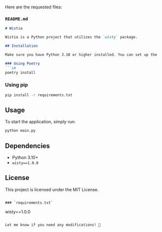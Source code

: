 Here are the requested files:  

### `README.md`
```md
# Wistia

Wistia is a Python project that utilizes the `wisty` package.

## Installation

Make sure you have Python 3.10 or higher installed. You can set up the project using [Poetry](https://python-poetry.org/) or `pip`.

### Using Poetry
```sh
poetry install
```

### Using pip
```sh
pip install -r requirements.txt
```

## Usage

To start the application, simply run:

```sh
python main.py
```

## Dependencies

- Python 3.10+
- `wisty==1.0.0`

## License

This project is licensed under the MIT License.
```

### `requirements.txt`
```
wisty==1.0.0
```  

Let me know if you need any modifications! 🚀
